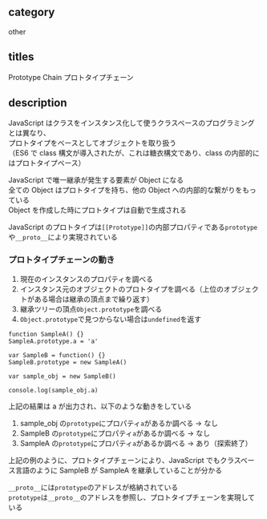 ## category

other

## titles

Prototype Chain
プロトタイプチェーン

## description

JavaScript はクラスをインスタンス化して使うクラスベースのプログラミングとは異なり、  
プロトタイプをベースとしてオブジェクトを取り扱う  
（ES6 で class 構文が導入されたが、これは糖衣構文であり、class の内部的にはプロトタイプベース）

JavaScript で唯一継承が発生する要素が Object になる  
全ての Object はプロトタイプを持ち、他の Object への内部的な繋がりをもっている  
Object を作成した時にプロトタイプは自動で生成される

JavaScript のプロトタイプは`[[Prototype]]`の内部プロパティである`prototype`や`__proto__`により実現されている

### プロトタイプチェーンの動き

1. 現在のインスタンスのプロパティを調べる
1. インスタンス元のオブジェクトのプロトタイプを調べる（上位のオブジェクトがある場合は継承の頂点まで繰り返す）
1. 継承ツリーの頂点`Object.prototype`を調べる
1. `Object.prototype`で見つからない場合は`undefined`を返す

```js:PrototypeChainSample
function SampleA() {}
SampleA.prototype.a = 'a'

var SampleB = function() {}
SampleB.prototype = new SampleA()

var sample_obj = new SampleB()

console.log(sample_obj.a)
```

上記の結果は a が出力され、以下のような動きをしている

1. sample_obj の`prototype`にプロパティ`a`があるか調べる -> なし
1. SampleB の`prototype`にプロパティ`a`があるか調べる -> なし
1. SampleA の`prototype`にプロパティ`a`があるか調べる -> あり（探索終了）

上記の例のように、プロトタイプチェーンにより、JavaScript でもクラスベース言語のように SampleB が SampleA を継承していることが分かる

`__proto__`には`prototype`のアドレスが格納されている  
`prototype`は`__proto__`のアドレスを参照し、プロトタイプチェーンを実現している
